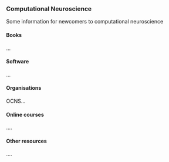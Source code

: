 ### Computational Neuroscience

Some information for newcomers to computational neuroscience

#### Books

...

#### Software

...

#### Organisations

OCNS...

#### Online courses

....

#### Other resources

....

